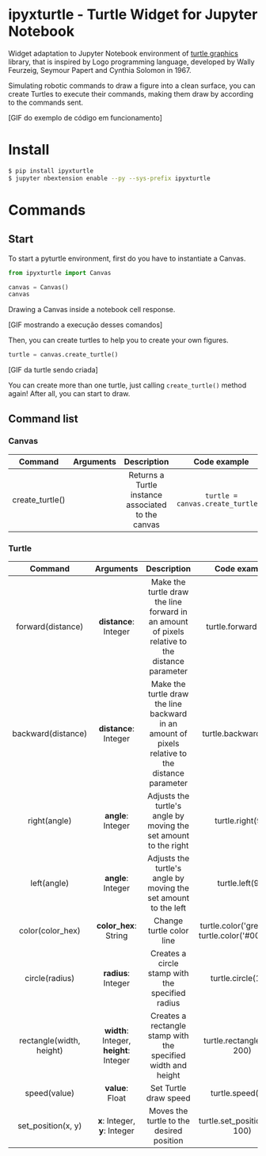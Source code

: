 # ipyxturtle - Turtle Widget for Jupyter Notebook

Widget adaptation to Jupyter Notebook environment of [turtle graphics](https://docs.python.org/3/library/turtle.html) library, that is inspired by Logo programming language, developed by Wally Feurzeig, Seymour Papert and Cynthia Solomon in 1967.

Simulating robotic commands to draw a figure into a clean surface, you can create Turtles to execute their commands, making them draw by according to the commands sent.

[GIF do exemplo de código em funcionamento]

# Install

```sh
$ pip install ipyxturtle
$ jupyter nbextension enable --py --sys-prefix ipyxturtle
```

# Commands

## Start

To start a pyturtle environment, first do you have to instantiate a Canvas.

```py
from ipyxturtle import Canvas

canvas = Canvas()
canvas
```

Drawing a Canvas inside a notebook cell response.

[GIF mostrando a execução desses comandos]

Then, you can create turtles to help you to create your own figures.

```py
turtle = canvas.create_turtle()
```

[GIF da turtle sendo criada]

You can create more than one turtle, just calling ```create_turtle()``` method again! After all, you can start to draw.

## Command list

### Canvas

| Command | Arguments | Description | Code example |
|:-------:|:-------:|:-----------:|:------------:|
| create_turtle() | | Returns a Turtle instance associated to the canvas | `turtle = canvas.create_turtle()` |

### Turtle

| Command | Arguments | Description | Code example |
|:-------:|:-------:|:-----------:|:------------:|
| forward(distance) | **distance**: Integer | Make the turtle draw the line forward in an amount of pixels relative to the distance parameter | turtle.forward(100) |
| backward(distance) | **distance**: Integer | Make the turtle draw the line backward in an amount of pixels relative to the distance parameter | turtle.backward(100) |
| right(angle) | **angle**: Integer | Adjusts the turtle's angle by moving the set amount to the right | turtle.right(90) |
| left(angle) | **angle**: Integer | Adjusts the turtle's angle by moving the set amount to the left | turtle.left(90) |
| color(color_hex) | **color_hex**: String | Change turtle color line | turtle.color('green') ou turtle.color('#008000') |
| circle(radius) | **radius**: Integer  | Creates a circle stamp with the specified radius | turtle.circle(100) |
| rectangle(width, height) | **width**: Integer, **height**: Integer | Creates a rectangle stamp with the specified width and height | turtle.rectangle(100, 200) |
| speed(value) | **value**: Float | Set Turtle draw speed | turtle.speed(1.5) |
| set_position(x, y) | **x**: Integer, **y**: Integer | Moves the turtle to the desired position | turtle.set_position(100, 100) |
